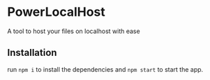 
# PowerLocalHost

A tool to host your files on localhost with ease




## Installation

run ```npm i``` to install the dependencies and ```npm start``` to start the app.
  